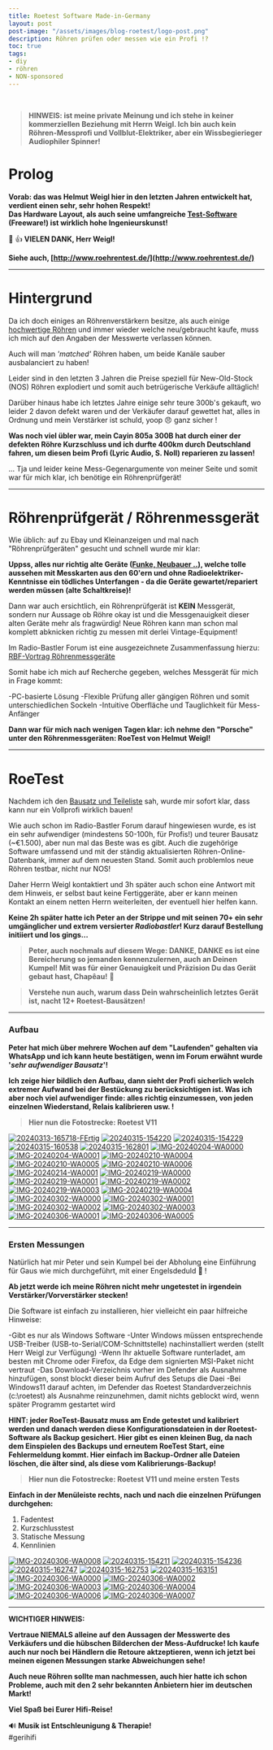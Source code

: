 ```yaml
---
title: Roetest Software Made-in-Germany
layout: post
post-image: "/assets/images/blog-roetest/logo-post.png"
description: Röhren prüfen oder messen wie ein Profi !? 
toc: true
tags:
- diy
- röhren
- NON-sponsored
---
```


<br>

>**HINWEIS: ist meine private Meinung und ich stehe in keiner kommerziellen Beziehung mit Herrn Weigl. Ich bin auch kein Röhren-Messprofi und Vollblut-Elektriker, aber ein Wissbegierieger Audiophiler Spinner!**

# Prolog

**Vorab: das was Helmut Weigl hier in den letzten Jahren entwickelt hat, verdient einen sehr, sehr hohen Respekt!** \
**Das Hardware Layout, als auch seine umfangreiche [Test-Software](http://www.roehrentest.de/Download.html) (Freeware!) ist wirklich hohe Ingenieurskunst!**

👏 :+1: **VIELEN DANK, Herr Weigl!**

**Siehe auch, [http://www.roehrentest.de/](http://www.roehrentest.de/)**

---

# Hintergrund

Da ich doch einiges an Röhrenverstärkern besitze, als auch einige [hochwertige Röhren](https://hificouch.world/tubeinventory) und immer wieder welche neu/gebraucht kaufe, muss ich mich auf den Angaben der Messwerte verlassen können.

Auch will man _'matched'_ Röhren haben, um beide Kanäle sauber ausbalanciert zu haben!

Leider sind in den letzten 3 Jahren die Preise speziell für New-Old-Stock (NOS) Röhren explodiert und somit auch betrügerische Verkäufe alltäglich!

Darüber hinaus habe ich letztes Jahre einige sehr teure 300b's gekauft, wo leider 2 davon defekt waren und der Verkäufer darauf gewettet hat, alles in Ordnung und mein Verstärker ist schuld, yoop :angry: ganz sicher !

**Was noch viel übler war, mein Cayin 805a 300B hat durch einer der defekten Röhre Kurzschluss und ich durfte 400km durch Deutschland fahren, um diesen beim Profi (Lyric Audio, S. Noll) reparieren zu lassen!**

... Tja und leider keine Mess-Gegenargumente von meiner Seite und somit war für mich klar, ich benötige ein Röhrenprüfgerät!

---

# Röhrenprüfgerät / Röhrenmessgerät

Wie üblich: auf zu Ebay und Kleinanzeigen und mal nach "Röhrenprüfgeräten" gesucht und schnell wurde mir klar:

**Uppss, alles nur richtig alte Geräte ([Funke, Neubauer ..](https://www.welt-der-alten-radios.de/r--z-roehrenpruefgeraete-29.html)), welche tolle aussehen mit Messkarten aus den 60'ern und ohne Radioelektriker-Kenntnisse ein tödliches Unterfangen - da die Geräte gewartet/repariert werden müssen (alte Schaltkreise)!**

Dann war auch ersichtlich, ein Röhrenprüfgerät ist **KEIN** Messgerät, sondern nur Aussage ob Röhre okay ist und die Messgenauigkeit dieser alten Geräte mehr als fragwürdig! Neue Röhren kann man schon mal komplett abknicken richtig zu messen mit derlei Vintage-Equipment!

Im Radio-Bastler Forum ist eine ausgezeichnete Zusammenfassung hierzu: [RBF-Vortrag Röhrenmessgeräte](https://radio-bastler.de/forum/showthread.php?tid=17271&pid=207773)

Somit habe ich mich auf Recherche gegeben, welches Messgerät für mich in Frage kommt:

-PC-basierte Lösung
-Flexible Prüfung aller gängigen Röhren und somit unterschiedlichen Sockeln
-Intuitive Oberfläche und Tauglichkeit für Mess-Anfänger

**Dann war für mich nach wenigen Tagen klar: ich nehme den "Porsche" unter den Röhrenmessgeräten: RoeTest von Helmut Weigl!**

---

# RoeTest

Nachdem ich den [Bausatz und Teileliste](http://www.roehrentest.de/Bestellung.html) sah, wurde mir sofort klar, dass kann nur ein Vollprofi wirklich bauen!

Wie auch schon im Radio-Bastler Forum darauf hingewiesen wurde, es ist ein sehr aufwendiger (mindestens 50-100h, für Profis!) und teurer Bausatz (~€1.500), aber nun mal das Beste was es gibt. Auch die zugehörige Software umfassend und mit der ständig aktualisierten Röhren-Online-Datenbank, immer auf dem neuesten Stand. Somit auch problemlos neue Röhren testbar, nicht nur NOS!

Daher Herrn Weigl kontaktiert und 3h später auch schon eine Antwort mit dem Hinweis, er selbst baut keine Fertiggeräte, aber er kann meinen Kontakt an einem netten Herrn weiterleiten, der eventuell hier helfen kann.

**Keine 2h später hatte ich Peter an der Strippe und mit seinen 70+ ein sehr umgänglicher und extrem versierter _Radiobastler_! Kurz darauf Bestellung initiiert und los gings...**

> **Peter, auch nochmals auf diesem Wege: DANKE, DANKE es ist eine Bereicherung so jemanden kennenzulernen, auch an Deinen Kumpel! Mit was für einer Genauigkeit und Präzision Du das Gerät gebaut hast, Chapêau!** :pray:

> **Verstehe nun auch, warum dass Dein wahrscheinlich letztes Gerät ist, nacht 12+ Roetest-Bausätzen!**

---

### Aufbau

**Peter hat mich über mehrere Wochen auf dem "Laufenden" gehalten via WhatsApp und ich kann heute bestätigen, wenn im Forum erwähnt wurde '_sehr aufwendiger Bausatz_'!**

**Ich zeige hier bildlich den Aufbau, dann sieht der Profi sicherlich welch extremer Aufwand bei der Bestückung zu berücksichtigen ist. Was ich aber noch viel aufwendiger finde: alles richtig einzumessen, von jeden einzelnen Wiederstand, Relais kalibrieren usw. !**

> **Hier nun die Fotostrecke: Roetest V11**

<a href="https://ibb.co/G5nnZtC"><img src="https://i.ibb.co/G5nnZtC/20240313-165718-FErtig.jpg" alt="20240313-165718-FErtig" border="0"></a> <a href="https://ibb.co/dJ56BPL"><img src="https://i.ibb.co/dJ56BPL/20240315-154220.jpg" alt="20240315-154220" border="0"></a> <a href="https://ibb.co/w6h2D0L"><img src="https://i.ibb.co/w6h2D0L/20240315-154229.jpg" alt="20240315-154229" border="0"></a> <a href="https://ibb.co/6WJ1qtC"><img src="https://i.ibb.co/6WJ1qtC/20240315-160538.jpg" alt="20240315-160538" border="0"></a> <a href="https://ibb.co/cF483CY"><img src="https://i.ibb.co/cF483CY/20240315-162801.jpg" alt="20240315-162801" border="0"></a> <a href="https://ibb.co/565yMFr"><img src="https://i.ibb.co/565yMFr/IMG-20240204-WA0000.jpg" alt="IMG-20240204-WA0000" border="0"></a> <a href="https://ibb.co/61gp5jK"><img src="https://i.ibb.co/61gp5jK/IMG-20240204-WA0001.jpg" alt="IMG-20240204-WA0001" border="0"></a> <a href="https://ibb.co/bKsXHgy"><img src="https://i.ibb.co/bKsXHgy/IMG-20240210-WA0004.jpg" alt="IMG-20240210-WA0004" border="0"></a> <a href="https://ibb.co/QdJG8sD"><img src="https://i.ibb.co/QdJG8sD/IMG-20240210-WA0005.jpg" alt="IMG-20240210-WA0005" border="0"></a> <a href="https://ibb.co/qN8yNH0"><img src="https://i.ibb.co/qN8yNH0/IMG-20240210-WA0006.jpg" alt="IMG-20240210-WA0006" border="0"></a> <a href="https://ibb.co/LgY5h9d"><img src="https://i.ibb.co/LgY5h9d/IMG-20240214-WA0001.jpg" alt="IMG-20240214-WA0001" border="0"></a> <a href="https://ibb.co/fNzMTpD"><img src="https://i.ibb.co/fNzMTpD/IMG-20240219-WA0000.jpg" alt="IMG-20240219-WA0000" border="0"></a> <a href="https://ibb.co/YWDX7kt"><img src="https://i.ibb.co/YWDX7kt/IMG-20240219-WA0001.jpg" alt="IMG-20240219-WA0001" border="0"></a> <a href="https://ibb.co/wMXTbrS"><img src="https://i.ibb.co/wMXTbrS/IMG-20240219-WA0002.jpg" alt="IMG-20240219-WA0002" border="0"></a> <a href="https://ibb.co/QpRTt58"><img src="https://i.ibb.co/QpRTt58/IMG-20240219-WA0003.jpg" alt="IMG-20240219-WA0003" border="0"></a> <a href="https://ibb.co/FhgFVJK"><img src="https://i.ibb.co/FhgFVJK/IMG-20240219-WA0004.jpg" alt="IMG-20240219-WA0004" border="0"></a> <a href="https://ibb.co/qy1wKvh"><img src="https://i.ibb.co/qy1wKvh/IMG-20240302-WA0000.jpg" alt="IMG-20240302-WA0000" border="0"></a> <a href="https://ibb.co/RQBqwVH"><img src="https://i.ibb.co/RQBqwVH/IMG-20240302-WA0001.jpg" alt="IMG-20240302-WA0001" border="0"></a> <a href="https://ibb.co/YkkhXGw"><img src="https://i.ibb.co/YkkhXGw/IMG-20240302-WA0002.jpg" alt="IMG-20240302-WA0002" border="0"></a> <a href="https://ibb.co/7KqSycF"><img src="https://i.ibb.co/7KqSycF/IMG-20240302-WA0003.jpg" alt="IMG-20240302-WA0003" border="0"></a> <a href="https://ibb.co/HVHMm4y"><img src="https://i.ibb.co/HVHMm4y/IMG-20240306-WA0001.jpg" alt="IMG-20240306-WA0001" border="0"></a> <a href="https://ibb.co/5MXJ2RL"><img src="https://i.ibb.co/5MXJ2RL/IMG-20240306-WA0005.jpg" alt="IMG-20240306-WA0005" border="0"></a>

---

### Ersten Messungen

Natürlich hat mir Peter und sein Kumpel bei der Abholung eine Einführung für Gaus wie mich durchgeführt, mit einer Engelsdeduld :grimacing: !

**Ab jetzt werde ich meine Röhren nicht mehr ungetestet in irgendein Verstärker/Vorverstärker stecken!**

Die Software ist einfach zu installieren, hier vielleicht ein paar hilfreiche Hinweise:

-Gibt es nur als Windows Software
-Unter Windows müssen entsprechende USB-Treiber (USB-to-Serial/COM-Schnittstelle) nachinstalliert werden (stellt Herr Weigl zur Verfügung)
-Wenn Ihr aktuelle Software runterladet, am besten mit Chrome oder Firefox, da Edge dem signierten MSI-Paket nicht vertraut
-Das Download-Verzeichnis vorher im Defender als Ausnahme hinzufügen, sonst blockt dieser beim Aufruf des Setups die Daei
-Bei Windows11 darauf achten, im Defender das Roetest Standardverzeichnis (c:\roetest) als Ausnahme reinzunehmen, damit nichts geblockt wird, wenn später Programm gestartet wird

**HINT: jeder RoeTest-Bausatz muss am Ende getestet und kalibriert werden und danach werden diese Konfigurationsdateien in der Roetest-Software als Backup gesichert. Hier gibt es einen kleinen Bug, da nach dem Einspielen des Backups und erneutem RoeTest Start, eine Fehlermeldung kommt. Hier einfach im Backup-Ordner alle Dateien löschen, die älter sind, als diese vom Kalibrierungs-Backup!**

> **Hier nun die Fotostrecke: Roetest V11 und meine ersten Tests**

**Einfach in der Menüleiste rechts, nach und nach die einzelnen Prüfungen durchgehen:**

1. Fadentest 
2. Kurzschlusstest
3. Statische Messung
4. Kennlinien

 <a href="https://ibb.co/XjHQXbP"><img src="https://i.ibb.co/XjHQXbP/IMG-20240306-WA0008.jpg" alt="IMG-20240306-WA0008" border="0"></a>
<a href="https://ibb.co/JkmLkZ7"><img src="https://i.ibb.co/JkmLkZ7/20240315-154211.jpg" alt="20240315-154211" border="0"></a> <a href="https://ibb.co/FzJDr6B"><img src="https://i.ibb.co/FzJDr6B/20240315-154236.jpg" alt="20240315-154236" border="0"></a> <a href="https://ibb.co/XLmwTcQ"><img src="https://i.ibb.co/XLmwTcQ/20240315-162747.jpg" alt="20240315-162747" border="0"></a> <a href="https://ibb.co/XCzVDFZ"><img src="https://i.ibb.co/XCzVDFZ/20240315-162753.jpg" alt="20240315-162753" border="0"></a> <a href="https://ibb.co/54jpKjf"><img src="https://i.ibb.co/54jpKjf/20240315-163151.jpg" alt="20240315-163151" border="0"></a> <a href="https://ibb.co/Sfv27fg"><img src="https://i.ibb.co/Sfv27fg/IMG-20240306-WA0000.jpg" alt="IMG-20240306-WA0000" border="0"></a> <a href="https://ibb.co/7GTRtMG"><img src="https://i.ibb.co/7GTRtMG/IMG-20240306-WA0002.jpg" alt="IMG-20240306-WA0002" border="0"></a> <a href="https://ibb.co/98pDdTb"><img src="https://i.ibb.co/98pDdTb/IMG-20240306-WA0003.jpg" alt="IMG-20240306-WA0003" border="0"></a> <a href="https://ibb.co/7j88mtb"><img src="https://i.ibb.co/7j88mtb/IMG-20240306-WA0004.jpg" alt="IMG-20240306-WA0004" border="0"></a> <a href="https://ibb.co/26F5LY8"><img src="https://i.ibb.co/26F5LY8/IMG-20240306-WA0006.jpg" alt="IMG-20240306-WA0006" border="0"></a> <a href="https://ibb.co/PGcCPvn"><img src="https://i.ibb.co/PGcCPvn/IMG-20240306-WA0007.jpg" alt="IMG-20240306-WA0007" border="0"></a>

---

**WICHTIGER HINWEIS:**

**Vertraue NIEMALS alleine auf den Aussagen der Messwerte des Verkäufers und die hübschen Bilderchen der Mess-Aufdrucke! Ich kaufe auch nur noch bei Händlern die Retoure aktzeptieren, wenn ich jetzt bei meinen eigenen Messungen starke Abweichungen sehe!**

**Auch neue Röhren sollte man nachmessen, auch hier hatte ich schon Probleme, auch mit den 2 sehr bekannten Anbietern hier im deutschen Markt!**


**Viel Spaß bei Eurer Hifi-Reise!**

:loud_sound: **Musik ist Entschleunigung & Therapie!** \
#gerihifi
 
